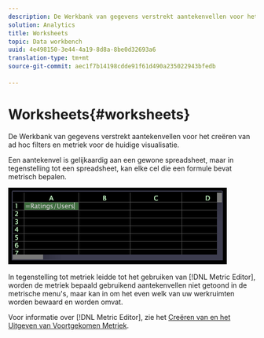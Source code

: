 ```yaml
---
description: De Werkbank van gegevens verstrekt aantekenvellen voor het creëren van ad hoc filters en metriek voor de huidige visualisatie.
solution: Analytics
title: Worksheets
topic: Data workbench
uuid: 4e498150-3e44-4a19-8d8a-8be0d32693a6
translation-type: tm+mt
source-git-commit: aec1f7b14198cdde91f61d490a235022943bfedb

---
```



# Worksheets{#worksheets}

De Werkbank van gegevens verstrekt aantekenvellen voor het creëren van ad hoc filters en metriek voor de huidige visualisatie.

Een aantekenvel is gelijkaardig aan een gewone spreadsheet, maar in tegenstelling tot een spreadsheet, kan elke cel die een formule bevat metrisch bepalen.

![](assets/vis_Worksheet_TextAndFormula.png)

In tegenstelling tot metriek leidde tot het gebruiken van [!DNL Metric Editor], worden de metriek bepaald gebruikend aantekenvellen niet getoond in de metrische menu&#39;s, maar kan in om het even welk van uw werkruimten worden bewaard en worden omvat.

Voor informatie over [!DNL Metric Editor], zie het [Creëren van en het Uitgeven van Voortgekomen Metriek](../../../../home/c-get-started/c-admin-intrf/c-prof-mgr/c-drvd-mtrcs.md#concept-e41723b342a849309874b26232224a40).

